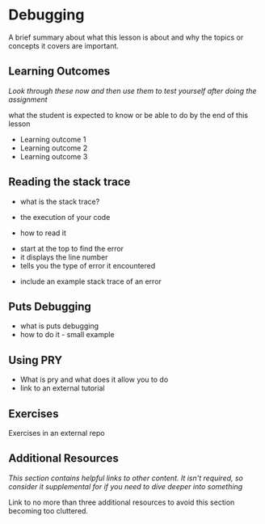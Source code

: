 # Debugging
A brief summary about what this lesson is about and why the topics or concepts it covers are important.

## Learning Outcomes
*Look through these now and then use them to test yourself after doing the assignment*

what the student is expected to know or be able to do by the end of this lesson

* Learning outcome 1
* Learning outcome 2
* Learning outcome 3

## Reading the stack trace
* what is the stack trace?
- the execution of your code

* how to read it
 - start at the top to find the error
 - it displays the line number
 - tells you the type of error it encountered
 
 * include an example stack trace of an error

## Puts Debugging
* what is puts debugging
* how to do it - small example

## Using PRY
* What is pry and what does it allow you to do
* link to an external tutorial

## Exercises
Exercises in an external repo

## Additional Resources
*This section contains helpful links to other content. It isn't required, so consider it supplemental for if you need to dive deeper into something*

Link to no more than three additional resources to avoid this section becoming too cluttered.
